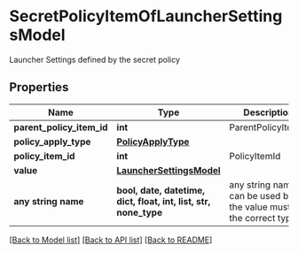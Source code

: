 # SecretPolicyItemOfLauncherSettingsModel

Launcher Settings defined by the secret policy

## Properties
Name | Type | Description | Notes
------------ | ------------- | ------------- | -------------
**parent_policy_item_id** | **int** | ParentPolicyItemId | [optional] 
**policy_apply_type** | [**PolicyApplyType**](PolicyApplyType.md) |  | [optional] 
**policy_item_id** | **int** | PolicyItemId | [optional] 
**value** | [**LauncherSettingsModel**](LauncherSettingsModel.md) |  | [optional] 
**any string name** | **bool, date, datetime, dict, float, int, list, str, none_type** | any string name can be used but the value must be the correct type | [optional]

[[Back to Model list]](../README.md#documentation-for-models) [[Back to API list]](../README.md#documentation-for-api-endpoints) [[Back to README]](../README.md)


